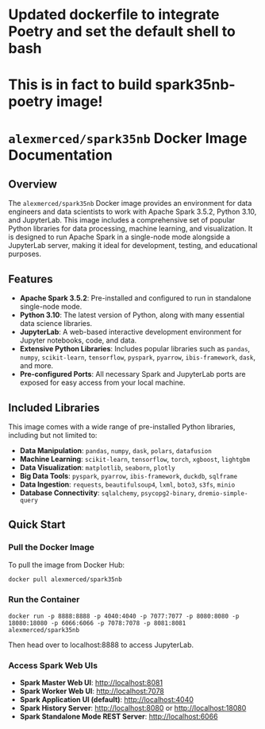 # Updated dockerfile to integrate Poetry and set the default shell to bash
# This is in fact to build spark35nb-poetry image!


# `alexmerced/spark35nb` Docker Image Documentation

## Overview

The `alexmerced/spark35nb` Docker image provides an environment for data engineers and data scientists to work with Apache Spark 3.5.2, Python 3.10, and JupyterLab. This image includes a comprehensive set of popular Python libraries for data processing, machine learning, and visualization. It is designed to run Apache Spark in a single-node mode alongside a JupyterLab server, making it ideal for development, testing, and educational purposes.

## Features

- **Apache Spark 3.5.2**: Pre-installed and configured to run in standalone single-node mode.
- **Python 3.10**: The latest version of Python, along with many essential data science libraries.
- **JupyterLab**: A web-based interactive development environment for Jupyter notebooks, code, and data.
- **Extensive Python Libraries**: Includes popular libraries such as `pandas`, `numpy`, `scikit-learn`, `tensorflow`, `pyspark`, `pyarrow`, `ibis-framework`, `dask`, and more.
- **Pre-configured Ports**: All necessary Spark and JupyterLab ports are exposed for easy access from your local machine.

## Included Libraries

This image comes with a wide range of pre-installed Python libraries, including but not limited to:

- **Data Manipulation**: `pandas`, `numpy`, `dask`, `polars`, `datafusion`
- **Machine Learning**: `scikit-learn`, `tensorflow`, `torch`, `xgboost`, `lightgbm`
- **Data Visualization**: `matplotlib`, `seaborn`, `plotly`
- **Big Data Tools**: `pyspark`, `pyarrow`, `ibis-framework`, `duckdb`, `sqlframe`
- **Data Ingestion**: `requests`, `beautifulsoup4`, `lxml`, `boto3`, `s3fs`, `minio`
- **Database Connectivity**: `sqlalchemy`, `psycopg2-binary`, `dremio-simple-query`

## Quick Start

### Pull the Docker Image

To pull the image from Docker Hub:

```sh
docker pull alexmerced/spark35nb
```

### Run the Container

```
docker run -p 8888:8888 -p 4040:4040 -p 7077:7077 -p 8080:8080 -p 18080:18080 -p 6066:6066 -p 7078:7078 -p 8081:8081 alexmerced/spark35nb
```

Then head over to localhost:8888 to access JupyterLab.

### Access Spark Web UIs

- **Spark Master Web UI**: [http://localhost:8081](http://localhost:8081)
- **Spark Worker Web UI**: [http://localhost:7078](http://localhost:7078)
- **Spark Application UI (default)**: [http://localhost:4040](http://localhost:4040)
- **Spark History Server**: [http://localhost:8080](http://localhost:8080) or [http://localhost:18080](http://localhost:18080)
- **Spark Standalone Mode REST Server**: [http://localhost:6066](http://localhost:6066)
